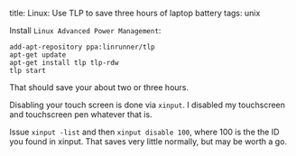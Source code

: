 title: Linux: Use TLP to save three hours of laptop battery
tags: unix

Install `Linux Advanced Power Management`: 

    add-apt-repository ppa:linrunner/tlp
    apt-get update
    apt-get install tlp tlp-rdw
    tlp start

That should save your about two or three hours.

Disabling your touch screen is done via `xinput`. I disabled my touchscreen and touchscreen pen whatever that is.

Issue `xinput -list` and then `xinput disable 100`, where 100 is the the ID you found in xinput. That saves very little normally, but may be worth a go.
